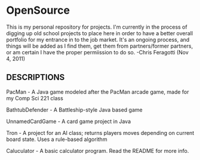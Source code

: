 OpenSource
==========

This is my personal repository for projects. I'm currently in the process of digging up old school projects to place here in order to have a better overall portfolio for my entrance in to the job market.
It's an ongoing process, and things will be added as I find them, get them from partners/former partners, or am certain I have the proper permiission to do so.
-Chris Feragotti (Nov 4, 2011)


DESCRIPTIONS
------------

PacMan - A Java game modeled after the PacMan arcade game, made for my Comp Sci 221 class

BathtubDefender - A Battleship-style Java based game

UnnamedCardGame - A card game project in Java

Tron - A project for an AI class; returns players moves depending on current board state. Uses a rule-based algorithm

Caluculator - A basic calculator program. Read the README for more info.